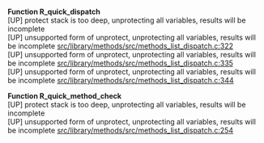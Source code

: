   
__Function R_quick_dispatch__  
  [UP] protect stack is too deep, unprotecting all variables, results will be incomplete  
  [UP] unsupported form of unprotect, unprotecting all variables, results will be incomplete [src/library/methods/src/methods_list_dispatch.c:322](https://github.com/wch/r-source/blob/157e929e9a4534a6f273ae4a496c080a2088ca39/src/library/methods/src/methods_list_dispatch.c/#L322)  
  [UP] unsupported form of unprotect, unprotecting all variables, results will be incomplete [src/library/methods/src/methods_list_dispatch.c:335](https://github.com/wch/r-source/blob/157e929e9a4534a6f273ae4a496c080a2088ca39/src/library/methods/src/methods_list_dispatch.c/#L335)  
  [UP] unsupported form of unprotect, unprotecting all variables, results will be incomplete [src/library/methods/src/methods_list_dispatch.c:344](https://github.com/wch/r-source/blob/157e929e9a4534a6f273ae4a496c080a2088ca39/src/library/methods/src/methods_list_dispatch.c/#L344)  
  
__Function R_quick_method_check__  
  [UP] protect stack is too deep, unprotecting all variables, results will be incomplete  
  [UP] unsupported form of unprotect, unprotecting all variables, results will be incomplete [src/library/methods/src/methods_list_dispatch.c:254](https://github.com/wch/r-source/blob/157e929e9a4534a6f273ae4a496c080a2088ca39/src/library/methods/src/methods_list_dispatch.c/#L254)  
